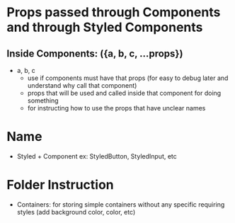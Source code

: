 # Props passed through Components and through Styled Components
## Inside Components: ({a, b, c, ...props})
- a, b, c
    - use if components must have that props (for easy to debug later and understand why call that component)
    - props that will be used and called inside that component for doing something
    - for instructing how to use the props that have unclear names
# Name
- Styled + Component
    ex: StyledButton, StyledInput, etc
# Folder Instruction
- Containers: for storing simple containers without any specific requiring styles (add background color, color, etc)